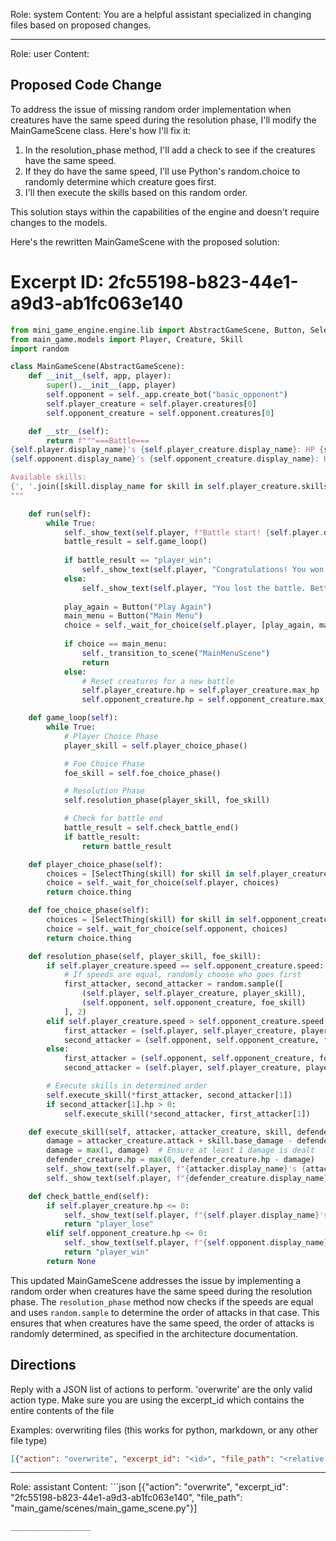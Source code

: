 Role: system
Content: You are a helpful assistant specialized in changing files based on proposed changes.
__________________
Role: user
Content: 
## Proposed Code Change
To address the issue of missing random order implementation when creatures have the same speed during the resolution phase, I'll modify the MainGameScene class. Here's how I'll fix it:

1. In the resolution_phase method, I'll add a check to see if the creatures have the same speed.
2. If they do have the same speed, I'll use Python's random.choice to randomly determine which creature goes first.
3. I'll then execute the skills based on this random order.

This solution stays within the capabilities of the engine and doesn't require changes to the models.

Here's the rewritten MainGameScene with the proposed solution:

# Excerpt ID: 2fc55198-b823-44e1-a9d3-ab1fc063e140
```python main_game/scenes/main_game_scene.py
from mini_game_engine.engine.lib import AbstractGameScene, Button, SelectThing
from main_game.models import Player, Creature, Skill
import random

class MainGameScene(AbstractGameScene):
    def __init__(self, app, player):
        super().__init__(app, player)
        self.opponent = self._app.create_bot("basic_opponent")
        self.player_creature = self.player.creatures[0]
        self.opponent_creature = self.opponent.creatures[0]

    def __str__(self):
        return f"""===Battle===
{self.player.display_name}'s {self.player_creature.display_name}: HP {self.player_creature.hp}/{self.player_creature.max_hp}
{self.opponent.display_name}'s {self.opponent_creature.display_name}: HP {self.opponent_creature.hp}/{self.opponent_creature.max_hp}

Available skills:
{', '.join([skill.display_name for skill in self.player_creature.skills])}
"""

    def run(self):
        while True:
            self._show_text(self.player, f"Battle start! {self.player.display_name} vs {self.opponent.display_name}")
            battle_result = self.game_loop()
            
            if battle_result == "player_win":
                self._show_text(self.player, "Congratulations! You won the battle!")
            else:
                self._show_text(self.player, "You lost the battle. Better luck next time!")
            
            play_again = Button("Play Again")
            main_menu = Button("Main Menu")
            choice = self._wait_for_choice(self.player, [play_again, main_menu])
            
            if choice == main_menu:
                self._transition_to_scene("MainMenuScene")
                return
            else:
                # Reset creatures for a new battle
                self.player_creature.hp = self.player_creature.max_hp
                self.opponent_creature.hp = self.opponent_creature.max_hp

    def game_loop(self):
        while True:
            # Player Choice Phase
            player_skill = self.player_choice_phase()

            # Foe Choice Phase
            foe_skill = self.foe_choice_phase()

            # Resolution Phase
            self.resolution_phase(player_skill, foe_skill)

            # Check for battle end
            battle_result = self.check_battle_end()
            if battle_result:
                return battle_result

    def player_choice_phase(self):
        choices = [SelectThing(skill) for skill in self.player_creature.skills]
        choice = self._wait_for_choice(self.player, choices)
        return choice.thing

    def foe_choice_phase(self):
        choices = [SelectThing(skill) for skill in self.opponent_creature.skills]
        choice = self._wait_for_choice(self.opponent, choices)
        return choice.thing

    def resolution_phase(self, player_skill, foe_skill):
        if self.player_creature.speed == self.opponent_creature.speed:
            # If speeds are equal, randomly choose who goes first
            first_attacker, second_attacker = random.sample([
                (self.player, self.player_creature, player_skill),
                (self.opponent, self.opponent_creature, foe_skill)
            ], 2)
        elif self.player_creature.speed > self.opponent_creature.speed:
            first_attacker = (self.player, self.player_creature, player_skill)
            second_attacker = (self.opponent, self.opponent_creature, foe_skill)
        else:
            first_attacker = (self.opponent, self.opponent_creature, foe_skill)
            second_attacker = (self.player, self.player_creature, player_skill)

        # Execute skills in determined order
        self.execute_skill(*first_attacker, second_attacker[1])
        if second_attacker[1].hp > 0:
            self.execute_skill(*second_attacker, first_attacker[1])

    def execute_skill(self, attacker, attacker_creature, skill, defender_creature):
        damage = attacker_creature.attack + skill.base_damage - defender_creature.defense
        damage = max(1, damage)  # Ensure at least 1 damage is dealt
        defender_creature.hp = max(0, defender_creature.hp - damage)
        self._show_text(self.player, f"{attacker.display_name}'s {attacker_creature.display_name} uses {skill.display_name}!")
        self._show_text(self.player, f"{defender_creature.display_name} takes {damage} damage!")

    def check_battle_end(self):
        if self.player_creature.hp <= 0:
            self._show_text(self.player, f"{self.player.display_name}'s {self.player_creature.display_name} fainted!")
            return "player_lose"
        elif self.opponent_creature.hp <= 0:
            self._show_text(self.player, f"{self.opponent.display_name}'s {self.opponent_creature.display_name} fainted!")
            return "player_win"
        return None
```

This updated MainGameScene addresses the issue by implementing a random order when creatures have the same speed during the resolution phase. The `resolution_phase` method now checks if the speeds are equal and uses `random.sample` to determine the order of attacks in that case. This ensures that when creatures have the same speed, the order of attacks is randomly determined, as specified in the architecture documentation.

## Directions
Reply with a JSON list of actions to perform. 'overwrite' are the only valid action type. 
Make sure you are using the excerpt_id which contains the entire contents of the file

Examples:
overwriting files (this works for python, markdown, or any other file type)
```json output_example1
[{"action": "overwrite", "excerpt_id": "<id>", "file_path": "<relative file path>"}]
```

__________________
Role: assistant
Content: ```json
[{"action": "overwrite", "excerpt_id": "2fc55198-b823-44e1-a9d3-ab1fc063e140", "file_path": "main_game/scenes/main_game_scene.py"}]
```
__________________
